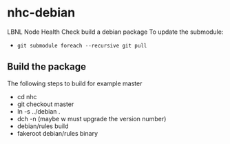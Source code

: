 # nhc-debian
LBNL Node Health Check build a debian package
To update the submodule: 
 * `git submodule foreach --recursive git pull`
 
 ## Build the package

The following steps to build for example master
 * cd nhc
 * git checkout master
 * ln -s ../debian .
 * dch -n (maybe w must upgrade the version number)
 * debian/rules build
 * fakeroot debian/rules binary
